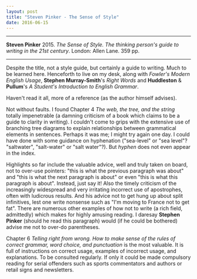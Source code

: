 ```yaml
---
layout: post
title: "Steven Pinker - The Sense of Style"
date: 2016-06-15
---
```


***
<b>Steven Pinker</b> 2015. _The Sense of Style. The thinking person's guide to writing in the 21st century_.  London: Allen Lane. 359 pp.

***

Despite the title, not a style guide, but certainly a guide to writing.  Much to be learned here.  Henceforth to live on my desk, along with  _Fowler's Modern English Usage_, **Stephen Murray-Smith**'s _Right Words_ and **Huddleston** & **Pullum**'s _A Student's Introduction to English Grammar_.

Haven't read it all, more of a reference (as the author himself advises).  

Not without faults.  I found Chapter 4 _The web, the tree, and the string_ totally impenetrable (a damning criticism of a book which claims to be a guide to clarity in writing).  I couldn't come to grips with the extensive use of branching tree diagrams to explain relationships between grammatical elements in sentences.  Perhaps it was me; I might try again one day.  I could have done with some guidance on hyphenation ("sea-level" or "sea level"?  "saltwater", "salt-water" or "salt water"?).  But _hyphen_ does not even appear in the index.

Highlights so far include the valuable advice, well and truly taken on board, not to over-use pointers: "this is what the previous paragraph was about" and "this is what the next paragraph is about" or even "this is what this paragraph is about".  Instead, just say it! Also the timely criticism of the increasingly widespread and very irritating incorrect use of apostrophes, often with ludicrous results.    And his advice not to get hung up about split infinitives, lest one write nonsense such as "I'm moving to France not to get fat".  There are numerous other examples of how not to write (a rich field, admittedly) which makes for highly amusing reading. I daresay **Stephen Pinker** (should he read this paragraph) would (if he could be bothered) advise me not to over-do parentheses.

Chapter 6 _Telling right from wrong. How to make sense of the rules of correct grammar, word choice, and punctuation_ is the most valuable.  It is full of instructions on correct usage, examples of incorrect usage, and explanations.  To be consulted regularly.  If only it could be made compulsory reading for serial offenders such as sports commentators and authors or retail signs and newsletters.


